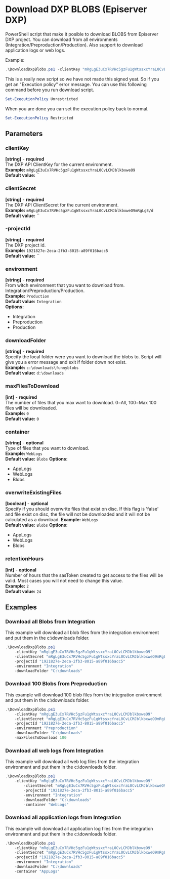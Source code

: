 # Download DXP BLOBS (Episerver DXP)
PowerShell script that make it posible to download BLOBS from Episerver DXP project. You can download from all environments (Integration/Preproduction/Production).
Also support to download application logs or web logs.

Example:  
```powershell
.\DownloadDxpBlobs.ps1 -clientKey "mRgLgE3uCx7RVHc5gzFu1gWtssxcYraL0CvLCMJblkbxweO9" -clientSecret "mRgLgE3uCx7RVHc5gzFu1gWtssxcYraL0CvLCMJblkbxweO9mRgLgE/d" -projectId "1921827e-2eca-2fb3-8015-a89f016bacc5" -environment "Integration" -downloadFolder "C:\downloads"
```
This is a really new script so we have not made this signed yeat. So if you get an "Execution policy" error message. You can use this following command before you run download script.
```powershell
Set-ExecutionPolicy Unrestricted
```
When you are done you can set the execution policy back to normal.
```powershell
Set-ExecutionPolicy Restricted
```

## Parameters
### clientKey
**[string]** - **required**  
The DXP API ClientKey for the current environment.  
**Example:** `mRgLgE3uCx7RVHc5gzFu1gWtssxcYraL0CvLCMJblkbxweO9`  
**Default value:** ``

### clientSecret
**[string]** - **required**  
The DXP API ClientSecret for the current environment.  
**Example:** `mRgLgE3uCx7RVHc5gzFu1gWtssxcYraL0CvLCMJblkbxweO9mRgLgE/d`  
**Default value:** ``

### -projectId
**[string]** - **required**  
The DXP project id.  
**Example:** `1921827e-2eca-2fb3-8015-a89f016bacc5`  
**Default value:** ``

### environment
**[string]** - **required**  
From witch environment that you want to download from. Integration/Preproduction/Production.  
**Example:** `Production`  
**Default value:** `Integration`  
**Options:**  
- Integration
- Preproduction
- Production

### downloadFolder
**[string]** - **required**  
Specify the local folder were you want to download the blobs to. Script will give you a error message and exit if folder down not exist.  
**Example:** `c:\downloads\funnyblobs`  
**Default value:** `d:\downloads`

### maxFilesToDownload
**[int]** - **required**  
The number of files that you max want to download. 0=All, 100=Max 100 files will be downloaded.  
**Example:** `0`  
**Default value:** `0`

### container
**[string]** - **optional**  
Type of files that you want to download.  
**Example:** `WebLogs`  
**Default value:** `Blobs`
**Options:**  
- AppLogs
- WebLogs
- Blobs

### overwriteExistingFiles
**[boolean]** - **optional**  
Specify if you should overwrite files that exist on disc. If this flag is 'false' and file exist on disc, the file will  not be downloaded and it will not be calculated as a download. 
**Example:** `WebLogs`  
**Default value:** `Blobs`
**Options:**  
- AppLogs
- WebLogs
- Blobs

### retentionHours
**[int]** - **optional**  
Number of hours that the sasToken created to get access to the files will be valid. Most cases you will not need to change this value.  
**Example:** `2`  
**Default value:** `24`
  
## Examples ##
### Download all Blobs from Integration
This example will download all blob files from the integration environment and put them in the c:\downloads folder.
```powershell
.\DownloadDxpBlobs.ps1 
    -clientKey "mRgLgE3uCx7RVHc5gzFu1gWtssxcYraL0CvLCMJblkbxweO9" 
    -clientSecret "mRgLgE3uCx7RVHc5gzFu1gWtssxcYraL0CvLCMJblkbxweO9mRgLgE/d" 
    -projectId "1921827e-2eca-2fb3-8015-a89f016bacc5" 
    -environment "Integration" 
    -downloadFolder "C:\downloads"
```
### Download 100 Blobs from Preproduction
This example will download 100 blob files from the integration environment and put them in the c:\downloads folder.
```powershell
.\DownloadDxpBlobs.ps1 
    -clientKey "mRgLgE3uCx7RVHc5gzFu1gWtssxcYraL0CvLCMJblkbxweO9"  
    -clientSecret "mRgLgE3uCx7RVHc5gzFu1gWtssxcYraL0CvLCMJblkbxweO9mRgLgE/d" 
    -projectId "1921827e-2eca-2fb3-8015-a89f016bacc5" 
    -environment "Preproduction" 
    -downloadFolder "C:\downloads" 
    -maxFilesToDownload 100
```
### Download all web logs from Integration
This example will download all web log files from the integration environment and put them in the c:\downloads folder.
```powershell
.\DownloadDxpBlobs.ps1 
    -clientKey "mRgLgE3uCx7RVHc5gzFu1gWtssxcYraL0CvLCMJblkbxweO9" 
        -clientSecret "mRgLgE3uCx7RVHc5gzFu1gWtssxcYraL0CvLCMJblkbxweO9mRgLgE/d" 
        -projectId "1921827e-2eca-2fb3-8015-a89f016bacc5" 
        -environment "Integration" 
        -downloadFolder "C:\downloads" 
        -container "WebLogs"
```

### Download all application logs from Integration
This example will download all application log files from the integration environment and put them in the c:\downloads folder.
```powershell
.\DownloadDxpBlobs.ps1 
    -clientKey "mRgLgE3uCx7RVHc5gzFu1gWtssxcYraL0CvLCMJblkbxweO9" 
    -clientSecret "mRgLgE3uCx7RVHc5gzFu1gWtssxcYraL0CvLCMJblkbxweO9mRgLgE/d" 
    -projectId "1921827e-2eca-2fb3-8015-a89f016bacc5" 
    -environment "Integration" 
    -downloadFolder "C:\downloads" 
    -container "AppLogs"
```




